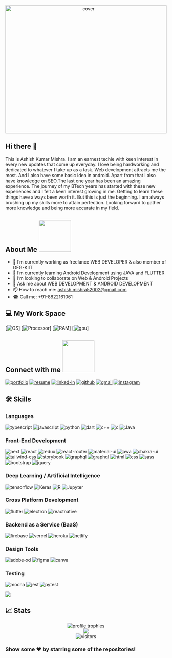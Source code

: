 <div align="center">
<img width="100%" height = "400px" src="https://c4.wallpaperflare.com/wallpaper/688/1001/281/coding-developer-quotes-technology-wallpaper-preview.jpg" alt="cover" />
</div>

## Hi there 👋

This is Ashish Kumar Mishra. I am an earnest techie with keen interest in every new updates that come up everyday. I love being hardworking and dedicated to whatever I take up as a task. Web development attracts me the most. And I also have some basic idea in android. Apart from that I also have knowledge on SEO.The last one year has been an amazing experience. The journey of my BTech years has started with these new experiences and I felt a keen interest growing in me. Getting to learn these things have always been worth it. But this is just the beginning. I am always brushing up my skills more to attain perfection. Looking forward to gather more knowledge and being more accurate in my field.

<h2> About Me <img src = "https://media0.giphy.com/media/KDDpcKigbfFpnejZs6/giphy.gif?cid=ecf05e47oy6f4zjs8g1qoiystc56cu7r9tb8a1fe76e05oty&rid=giphy.gif" width = 100px></h2>

- 🔭 I’m currently working as freelance WEB DEVELOPER & also member of GFG-KIIT
- 🌱 I’m currently learning Android Development using JAVA and FLUTTER
- 👯 I’m looking to collaborate on Web & Android Projects
- 💬 Ask me about WEB DEVELOPMENT & ANDROID DEVELOPMENT
- 📫 How to reach me: ashish.mishra52002@gmail.com
- ☎ Call me: +91-8822161061


## 💻 My Work Space

[![OS](https://img.shields.io/badge/Linux-%230078D6.svg?&style=for-the-badge&logo=linux&)]
[![Processor](https://img.shields.io/badge/intel-core%20i5%2010th-%230071C5.svg?&style=for-the-badge&logo=intel&logoColor=white)]
[![RAM](https://img.shields.io/badge/RAM-16GB-%230071C5.svg?&style=for-the-badge&logoColor=white)]
[![gpu](https://img.shields.io/badge/nvidia-gtx%201650-%2376B900.svg?&style=for-the-badge&logo=nvidia&logoColor=white)]



<h2> Connect with me <img src='https://raw.githubusercontent.com/ShahriarShafin/ShahriarShafin/main/Assets/handshake.gif' width="100px"> </h2>

[![portfolio](https://img.shields.io/badge/Portfolio-5340ff?style=for-the-badge&logo=Google-chrome&logoColor=white)](https://ashish.pages.dev/)
[![resume](https://img.shields.io/badge/Resume-4285F4?style=for-the-badge&logo=read-the-docs&logoColor=white)](https://drive.google.com/file/d/1gAxNVZJAc6Pu2wC9b9nYLiesVXv_LTRi/view?usp=sharing)
[![linked-in](https://img.shields.io/badge/Linked_In-0077B5?style=for-the-badge&logo=LinkedIn&logoColor=white)](https://www.linkedin.com/in/ashishmishra2002/)
[![github](https://img.shields.io/badge/GitHub-000000?style=for-the-badge&logo=GitHub&logoColor=white)](https://github.com/ashishmishra-bit)
[![gmail](https://img.shields.io/badge/Gmail-D14836?style=for-the-badge&logo=Gmail&logoColor=white)](mailto:ashish.mishra52002@gmail.com)
[![instagram](https://img.shields.io/badge/Instagram-E4405F?style=for-the-badge&logo=instagram&logoColor=white)](https://www.instagram.com/a_s_h_i_s_h_mishra/)

## 🛠️ Skills

### Languages

![typescript](https://img.shields.io/badge/TypeScript-3178C6?style=for-the-badge&logo=typescript&logoColor=white)
![javascript](https://img.shields.io/badge/JavaScript-323330?style=for-the-badge&logo=javascript&logoColor=F7DF1E)
![python](https://img.shields.io/badge/Python-3776AB?style=for-the-badge&logo=python&logoColor=white)
![dart](https://img.shields.io/badge/Dart-28B6F6?style=for-the-badge&logo=dart&logoColor=white)
![c++](https://img.shields.io/badge/C++-28B6F6?style=for-the-badge&logo=cplusplus&logoColor=white)
![c](https://img.shields.io/badge/-28B6F6?style=for-the-badge&logo=c&logoColor=white)
![Java](https://img.shields.io/badge/Java-orange?style=for-the-badge&logo=java&)

### Front-End Development

![next](https://img.shields.io/badge/Next-000000?style=for-the-badge&logo=nextdotjs&logoColor=FFFFFF)
![react](https://img.shields.io/badge/React-20232A?style=for-the-badge&logo=react&logoColor=61DAFB)
![redux](https://img.shields.io/badge/Redux-593D88?style=for-the-badge&logo=redux&logoColor=white)
![react-router](https://img.shields.io/badge/React_Router-CA4245?style=for-the-badge&logo=react-router&logoColor=white)
![material-ui](https://img.shields.io/badge/Material_UI-0081CB?style=for-the-badge&logo=mui&logoColor=white)
![pwa](https://img.shields.io/badge/Progressive_Web_App-4285F4?style=for-the-badge&logo=googlechrome&logoColor=white)
![chakra-ui](https://img.shields.io/badge/Chakra_UI-319795?style=for-the-badge&logo=chakra-ui&logoColor=white)
![tailwind-css](https://img.shields.io/badge/tailwind_css-06B6D4?style=for-the-badge&logo=tailwind-css&logoColor=white)
![storybook](https://img.shields.io/badge/storybook-FF4785?style=for-the-badge&logo=storybook&logoColor=white)
![graphql](https://img.shields.io/badge/GraphQL-E434AA?style=for-the-badge&logo=graphql&logoColor=white)
![graphql](https://img.shields.io/badge/Three.js-000000?style=for-the-badge&logo=three.js&logoColor=white)
![html](https://img.shields.io/badge/HTML5-E34F26?style=for-the-badge&logo=html5&logoColor=white)
![css](https://img.shields.io/badge/CSS3-1572B6?style=for-the-badge&logo=css3&logoColor=white)
![sass](https://img.shields.io/badge/SASS-CC6699?style=for-the-badge&logo=sass&logoColor=white)
![bootstrap](https://img.shields.io/badge/Bootstrap-563D7C?style=for-the-badge&logo=bootstrap&logoColor=white)
![jquery](https://img.shields.io/badge/jQuery-0769AD?style=for-the-badge&logo=jquery&logoColor=white)

### Deep Learning / Artificial Intelligence

![tensorflow](https://img.shields.io/badge/Tensorflow-white?style=for-the-badge&logo=tensorflow)
![Keras](https://img.shields.io/badge/Keras-F16822?style=for-the-badge&logo=keras&logoColor=white)
![R](https://img.shields.io/badge/R%20Studio-blue?style=for-the-badge&logo=r)
![Jupyter](https://img.shields.io/badge/Jupyter%20-white?style=for-the-badge&logo=jupyter)

### Cross Platform Development

![flutter](https://img.shields.io/badge/Flutter-28B6F6?style=for-the-badge&logo=flutter&logoColor=white)
![electron](https://img.shields.io/badge/Electron-2C2E3B?style=for-the-badge&logo=electron&logoColor=white)
![reactnative](https://img.shields.io/badge/React-Native-28B6F6?style=for-the-badge&logo=flutter&logoColor=white)

### Backend as a Service (BaaS)

![firebase](https://img.shields.io/badge/Firebase-ffaa00?style=for-the-badge&logo=Firebase&logoColor=white)
![vercel](https://img.shields.io/badge/Vercel-000000?style=for-the-badge&logo=Vercel&logoColor=white)
![heroku](https://img.shields.io/badge/Heroku-430098?style=for-the-badge&logo=heroku&logoColor=white)
![netlify](https://img.shields.io/badge/Netlify-00C7B7?style=for-the-badge&logo=netlify&logoColor=white)

### Design Tools

![adobe-xd](https://img.shields.io/badge/abode_xd-470137?style=for-the-badge&logo=adobe-xd&logoColor=white)
![figma](https://img.shields.io/badge/figma-000000?style=for-the-badge&logo=figma&logoColor=white)
![canva](https://img.shields.io/badge/canva-00C4CC?style=for-the-badge&logo=canva&logoColor=white)

### Testing

![mocha](https://img.shields.io/badge/Mocha-8D6748?style=for-the-badge&logo=mocha&logoColor=white)
![jest](https://img.shields.io/badge/Jest-C21325?style=for-the-badge&logo=jest&logoColor=white)
![pytest](https://img.shields.io/badge/Pytest-3776AB?style=for-the-badge&logo=python&logoColor=white)
<!-- 
 Visitor count<br>
 <img src="https://profile-counter.glitch.me/ashishmishra-bit/count.svg" /><br>
<a href="https://github.com/ashishmishra-bit/awesome-github-profile-readme/stargazers"><img src="https://img.shields.io/github/stars/ashishmishra-bit/awesome-github-profile-readme" alt="Stars Badge"/></a>
<a href="https://github.com/ashishmishra-bit/awesome-github-profile-readme/network/members"><img src="https://img.shields.io/github/forks/ashishmishra-bit/awesome-github-profile-readme" alt="Forks Badge"/></a>
<a href="https://github.com/ashishmishra-bit/awesome-github-profile-readme/pulls"><img src="https://img.shields.io/github/issues-pr/ashishmishra-bit/awesome-github-profile-readme" alt="Pull Requests Badge"/></a>
<a href="https://github.com/ashishmishra-bit/awesome-github-profile-readme/issues"><img src="https://img.shields.io/github/issues/ashishmishra-bit/awesome-github-profile-readme" alt="Issues Badge"/></a>
<a href="https://github.com/ashishmishra-bit/awesome-github-profile-readme/graphs/contributors"><img alt="GitHub contributors" src="https://img.shields.io/github/contributors/ashishmishra-bit/awesome-github-profile-readme?color=2b9348"></a>
<a href="https://github.com/ashishmishra-bit/awesome-github-profile-readme/blob/master/LICENSE"><img src="https://img.shields.io/github/license/ashishmishra-bit/awesome-github-profile-readme?color=2b9348" alt="License Badge"/></a>
![Visitors](https://visitor-badge.glitch.me/badge?page_id=ashishmishra-bit.ashishmishra-bit) -->


![](https://activity-graph.herokuapp.com/graph?username=ashishmishra-bit&theme=react-dark&hide_border=true&area=true)


## 📈 Stats

<div align="center">
    <img src="https://github-profile-trophy.vercel.app/?username=ashishmishra-bit&row=1&column=6&margin-h=8&theme=darkhub&count_private=true&margin-w=15&no-frame=true" alt="profile trophies" />
    <br />    
 <img src="https://github-readme-stats.vercel.app/api?username=ashishmishra-bit&show_icons=true&count_private=true&theme=light">
    <br />
    <img src="https://visitor-badge.laobi.icu/badge?page_id=ashishmishra-bit.ashishmishra-bit" alt="visitors">
</div>

  
### Show some ❤️ by starring some of the repositories!

